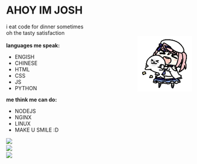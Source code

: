 # AHOY IM JOSH
i eat code for dinner sometimes<br />
oh the tasty satisfaction<br />
<img align="right" alt="GIF" src="https://github.com/joshimello/joshimello/blob/main/uwu.gif?raw=true"/>  
**languages me speak:**
- ENGISH
- CHINESE
- HTML
- CSS
- JS
- PYTHON

**me think me can do:**
- NODEJS
- NGINX
- LINUX
- MAKE U SMILE :D

![](https://github-readme-stats.vercel.app/api/top-langs/?username=joshimello&layout=compact&theme=dark&hide_border=true)  
![](https://github-readme-stats.vercel.app/api?username=joshimello&show_icons=true&hide_border=true&theme=dark)  
![](https://visitor-badge.glitch.me/badge?page_id=joshimello.joshimello)
